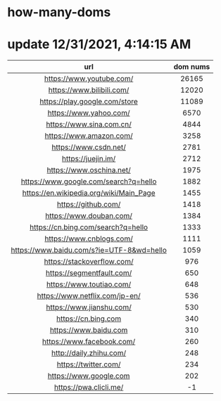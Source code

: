 # how-many-doms

# update 12/31/2021, 4:14:15 AM

url | dom nums
:-: | :-:
https://www.youtube.com/ | 26165
https://www.bilibili.com/ | 12020
https://play.google.com/store | 11089
https://www.yahoo.com/ | 6570
https://www.sina.com.cn/ | 4844
https://www.amazon.com/ | 3258
https://www.csdn.net/ | 2781
https://juejin.im/ | 2712
https://www.oschina.net/ | 1975
https://www.google.com/search?q=hello | 1882
https://en.wikipedia.org/wiki/Main_Page | 1455
https://github.com/ | 1418
https://www.douban.com/ | 1384
https://cn.bing.com/search?q=hello | 1333
https://www.cnblogs.com/ | 1111
https://www.baidu.com/s?ie=UTF-8&wd=hello | 1059
https://stackoverflow.com/ | 976
https://segmentfault.com/ | 650
https://www.toutiao.com/ | 648
https://www.netflix.com/jp-en/ | 536
https://www.jianshu.com/ | 530
https://cn.bing.com | 340
https://www.baidu.com | 310
https://www.facebook.com/ | 260
http://daily.zhihu.com/ | 248
https://twitter.com/ | 234
https://www.google.com | 202
https://pwa.clicli.me/ | -1
